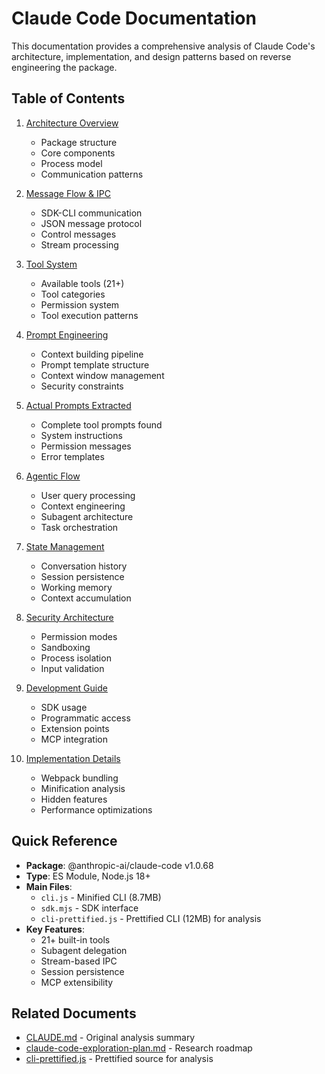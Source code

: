 # Claude Code Documentation

This documentation provides a comprehensive analysis of Claude Code's architecture, implementation, and design patterns based on reverse engineering the package.

## Table of Contents

1. [Architecture Overview](./01-architecture-overview.md)
   - Package structure
   - Core components
   - Process model
   - Communication patterns

2. [Message Flow & IPC](./02-message-flow-ipc.md)
   - SDK-CLI communication
   - JSON message protocol
   - Control messages
   - Stream processing

3. [Tool System](./03-tool-system.md)
   - Available tools (21+)
   - Tool categories
   - Permission system
   - Tool execution patterns

4. [Prompt Engineering](./04-prompt-engineering.md)
   - Context building pipeline
   - Prompt template structure
   - Context window management
   - Security constraints

5. [Actual Prompts Extracted](./05-actual-prompts-extracted.md)
   - Complete tool prompts found
   - System instructions
   - Permission messages
   - Error templates

6. [Agentic Flow](./06-agentic-flow.md)
   - User query processing
   - Context engineering
   - Subagent architecture
   - Task orchestration

7. [State Management](./07-state-management.md)
   - Conversation history
   - Session persistence
   - Working memory
   - Context accumulation

8. [Security Architecture](./08-security.md)
   - Permission modes
   - Sandboxing
   - Process isolation
   - Input validation

9. [Development Guide](./09-development-guide.md)
   - SDK usage
   - Programmatic access
   - Extension points
   - MCP integration

10. [Implementation Details](./10-implementation-details.md)
    - Webpack bundling
    - Minification analysis
    - Hidden features
    - Performance optimizations

## Quick Reference

- **Package**: @anthropic-ai/claude-code v1.0.68
- **Type**: ES Module, Node.js 18+
- **Main Files**: 
  - `cli.js` - Minified CLI (8.7MB)
  - `sdk.mjs` - SDK interface
  - `cli-prettified.js` - Prettified CLI (12MB) for analysis
- **Key Features**:
  - 21+ built-in tools
  - Subagent delegation
  - Stream-based IPC
  - Session persistence
  - MCP extensibility

## Related Documents

- [CLAUDE.md](../CLAUDE.md) - Original analysis summary
- [claude-code-exploration-plan.md](../claude-code-exploration-plan.md) - Research roadmap
- [cli-prettified.js](../cli-prettified.js) - Prettified source for analysis